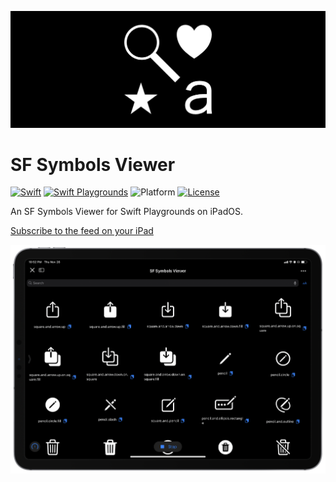 ![](/images/banner.png)

# SF Symbols Viewer

[![Swift](https://img.shields.io/badge/Swift-5.3-orange.svg)](https://developer.apple.com/swift/)
[![Swift Playgrounds](https://img.shields.io/badge/Swift%20Playgrounds-3.4-orange.svg)](https://itunes.apple.com/jp/app/swift-playgrounds/id908519492)
![Platform](https://img.shields.io/badge/platform-ipados-lightgrey.svg)
[![License](https://img.shields.io/github/license/kkk669/SF-Symbols-Viewer.svg)](LICENSE)

An SF Symbols Viewer for Swift Playgrounds on iPadOS.

[Subscribe to the feed on your iPad](https://developer.apple.com/ul/sp0?url=https://kebo.xyz/SF-Symbols-Viewer/feed.json)

![](/images/screenshot.png)
